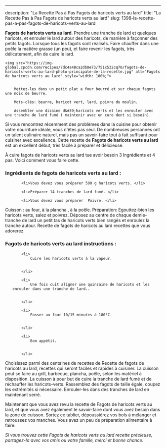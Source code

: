 ---
description: "La Recette Pas à Pas Fagots de haricots verts au lard"
title: "La Recette Pas à Pas Fagots de haricots verts au lard"
slug: 1398-la-recette-pas-a-pas-fagots-de-haricots-verts-au-lard

<p>
	<strong>Fagots de haricots verts au lard</strong>. 
	Prendre une tranche de lard et quelques haricots, et enrouler le lard autour des haricots, de manière à façonner des petits fagots. Lorsque tous les fagots sont réalisés. Faire chauffer dans une poêle la matière grasse (un peu), et faire revenir les fagots, très délicatement, afin de cuire le lard.
</p>
<p>
	
	<img src="https://img-global.cpcdn.com/recipes/7dc4a48ca2db0e73/751x532cq70/fagots-de-haricots-verts-au-lard-photo-principale-de-la-recette.jpg" alt="Fagots de haricots verts au lard" style="width: 100%;">
	
	
		Mettez-les dans un petit plat a four beurré et sur chaque fagots une noix de beurre.
	
		Mots-clés: beurre, haricot vert, lard, poivre du moulin.
	
		Assembler une dizaine d&#39;haricots verts et les enrouler avec une tranche de lard fumé ( maintenir avec un cure dent si besoin).
	
</p>

Si vous rencontrez récemment des problèmes dans la cuisine pour obtenir votre nourriture idéale, vous n'êtes pas seul. De nombreuses personnes ont un talent culinaire naturel, mais pas un savoir-faire tout à fait suffisant pour cuisiner avec excellence. Cette recette de <strong> Fagots de haricots verts au lard </strong> est un excellent début, très facile à préparer et délicieuse.

<!--inarticleads1-->

À cuire fagots de haricots verts au lard tue avoir besoin 3 Ingrédients et 4 pas. Voici comment vous faire cette.

<h3>Ingrédients de fagots de haricots verts au lard :</h3>

<ol>
	
		<li>Vous devez vous préparer 500 g haricots verts. </li>
	
		<li>Préparer 14 tranches de lard fumé. </li>
	
		<li>Vous devez vous préparer  Poivre. </li>
	
</ol>

Cuisson : au four, à la plancha , à la poêle. Préparation: Egouttez-bien les haricots verts, salez et poivrez. Déposez au centre de chaque demie-tranche de lard un petit tas de haricots verts bien rangés et enroulez la tranche autour. Recette de fagots de haricots au lard recettes que vous adorerez. 

<!--inarticleads2-->

<h3>Fagots de haricots verts au lard instructions :</h3>

<ol>
	
		<li>
			Cuire les haricots verts à la vapeur.
			
			
		</li>
	
		<li>
			Une fois cuit aligner une quinzaine de haricots et les enrouler dans une tranche de lard..
			
			
		</li>
	
		<li>
			Passer au four 10/15 minutes à 180°C.
			
			
		</li>
	
		<li>
			Bon appétit.
			
			
		</li>
	
</ol>

Choisissez parmi des centaines de recettes de Recette de fagots de haricots au lard, recettes qui seront faciles et rapides à cuisiner. La cuisson peut se faire au grill, barbecue, plancha, poêle, selon les matériel à disposition. La cuisson à pour but de cuire la tranche de lard fumé et de réchauffer les haricots-verts. Rassemblez des fagots de taille égale, coupez les extrémités si nécessaire. Enrouler-les dans des tranches de lard en maintenant serré. 

<!--inarticleads1-->

<p>
Maintenant que vous avez revu la recette de Fagots de haricots verts au lard, et que vous avez également le savoir-faire dont vous avez besoin dans la zone de cuisson. Sortez ce tablier, dépoussiérez vos bols à mélanger et retroussez vos manches. Vous avez un peu de préparation alimentaire à faire.
</p>

<p>
<i>Si vous trouvez cette Fagots de haricots verts au lard recette précieuse, partagez-la avec vos amis ou votre famille, merci et bonne chance.</i>
</p>
